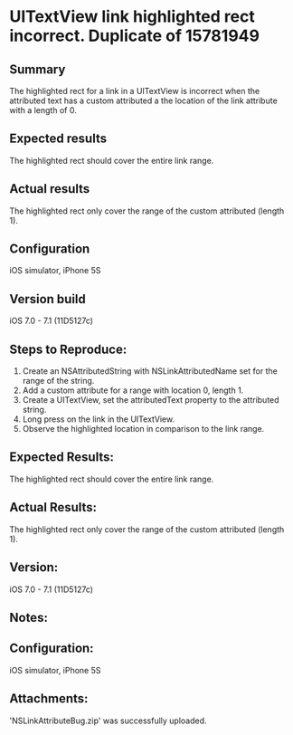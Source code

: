 # UITextView link highlighted rect incorrect. Duplicate of 15781949

## Summary

The highlighted rect for a link in a UITextView is incorrect when the attributed text has a custom attributed a the location of the link attribute with a length of 0.

## Expected results

The highlighted rect should cover the entire link range. 

## Actual results

The highlighted rect only cover the range of the custom attributed (length 1).

## Configuration

iOS simulator, iPhone 5S

## Version build

iOS 7.0 - 7.1 (11D5127c)

## Steps to Reproduce:

1. Create an NSAttributedString with NSLinkAttributedName set for the range of the string.
2. Add a custom attribute for a range with location 0, length 1.
3. Create a UITextView, set the attributedText property to the attributed string.
4. Long press on the link in the UITextView.
5. Observe the highlighted location in comparison to the link range.  

## Expected Results:
The highlighted rect should cover the entire link range.

## Actual Results:
The highlighted rect only cover the range of the custom attributed (length 1).

## Version:
iOS 7.0 - 7.1 (11D5127c)

## Notes:


## Configuration:
iOS simulator, iPhone 5S

## Attachments:
'NSLinkAttributeBug.zip' was successfully uploaded.
